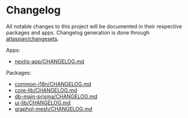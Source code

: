 # Changelog

All notable changes to this project will be documented
in their respective packages and apps. Changelog generation is
done through [atlassian/changesets](https://github.com/atlassian/changesets).

Apps:

- [nextjs-app/CHANGELOG.md](./apps/nextjs-app/CHANGELOG.md)

Packages:

- [common-i18n/CHANGELOG.md](./packages/common-i18n/CHANGELOG.md)
- [core-lib/CHANGELOG.md](./packages/core-lib/CHANGELOG.md)
- [db-main-prisma/CHANGELOG.md](./packages/db-main-prisma/CHANGELOG.md)
- [ui-lib/CHANGELOG.md](./packages/ui-lib/CHANGELOG.md)
- [graphql-mesh/CHANGELOG.md](./packages/graphql-mesh/CHANGELOG.md)
